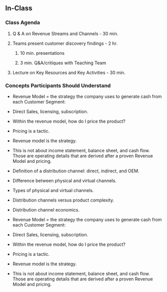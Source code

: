 ## In-Class

### Class Agenda

1. Q & A on Revenue Streams and Channels - 30 min.

2. Teams present customer discovery findings - 2 hr.

    1. 10 min. presentations

    2. 3 min. Q&A/critiques with Teaching Team

3. Lecture on Key Resources and Key Activities - 30 min.

### Concepts Participants Should Understand

* Revenue Model = the strategy the company uses to generate cash from each Customer Segment:

*  Direct Sales, licensing, subscription.

* Within the revenue model, how do I price the product?

* Pricing is a tactic.

* Revenue model is the strategy.

* This is not about income statement, balance sheet, and cash flow. Those are operating details that are derived after a proven Revenue Model and pricing.

* Definition of a distribution channel: direct, indirect, and OEM.

* Difference between physical and virtual channels.

* Types of physical and virtual channels.

* Distribution channels versus product complexity.

* Distribution channel economics.

* Revenue Model = the strategy the company uses to generate cash from each Customer Segment:

*  Direct Sales, licensing, subscription.

* Within the revenue model, how do I price the product?

* Pricing is a tactic.

* Revenue model is the strategy.

* This is not about income statement, balance sheet, and cash flow. Those are operating details that are derived after a proven Revenue Model and pricing.
